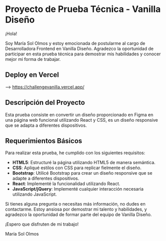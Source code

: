 # Proyecto de Prueba Técnica - Vanilla Diseño

¡Hola!

Soy María Sol Olmos y estoy emocionada de postularme al cargo de Desarrolladora Frontend en Vanilla Diseño. Agradezco la oportunidad de participar en esta prueba técnica para demostrar mis habilidades y conocer mejor mi forma de trabajar.

## Deploy en Vercel
--> https://challengevanilla.vercel.app/

## Descripción del Proyecto

Esta prueba consiste en convertir un diseño proporcionado en Figma en una página web funcional utilizando React y CSS, es un diseño responsive que se adapta a diferentes dispositivos.

## Requerimientos Básicos

Para realizar esta prueba, he cumplido con los siguientes requisitos:

- **HTML5**: Estructuré la página utilizando HTML5 de manera semántica.
- **CSS**: Apliqué estilos con CSS para replicar fielmente el diseño.
- **Bootstrap**: Utilicé Bootstrap para crear un diseño responsive que se adapte a diferentes dispositivos.
- **React**: Implementé la funcionalidad utilizando React.
- **JavaScript/jQuery**: Implementé cualquier interacción necesaria utilizando JavaScript.



Si tienes alguna pregunta o necesitas más información, no dudes en contactarme. Estoy ansiosa por demostrar mi talento y habilidades, y agradezco la oportunidad de formar parte del equipo de Vanilla Diseño.

¡Espero que disfruten de mi trabajo!

María Sol Olmos